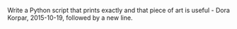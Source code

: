 Write a Python script that prints exactly and that piece of art is useful - Dora Korpar, 2015-10-19, followed by a new line.
